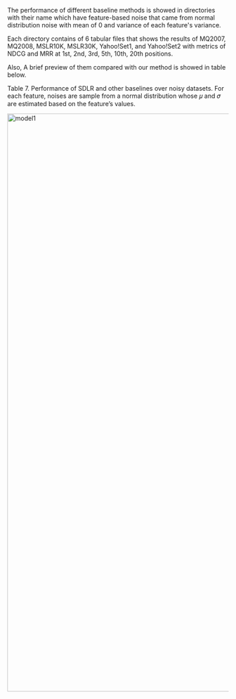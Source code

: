 The performance of different baseline methods is showed in directories with their name which have feature-based noise that came from normal distribution noise with mean of 0 and variance of each feature's variance. 

Each directory contains of 6 tabular files that shows the results of MQ2007, MQ2008, MSLR10K, MSLR30K, Yahoo!Set1, and Yahoo!Set2 with metrics of NDCG and MRR at 1st, 2nd, 3rd, 5th, 10th, 20th positions.

Also, A brief preview of them compared with our method is showed in table below.

Table 7. Performance of SDLR and other baselines over noisy datasets. For each feature, noises are sample from a normal distribution whose 𝜇 and 𝜎 are estimated based on the feature’s values.


<img width="1315" alt="model1" src="https://github.com/sanazkeshvari/Papers/assets/48029925/e41de22f-e1db-4cba-99ca-f4554842913a">
